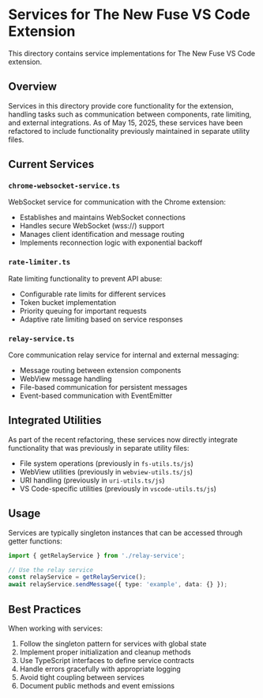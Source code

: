 # Services for The New Fuse VS Code Extension

This directory contains service implementations for The New Fuse VS Code extension.

## Overview

Services in this directory provide core functionality for the extension, handling tasks such as communication between components, rate limiting, and external integrations. As of May 15, 2025, these services have been refactored to include functionality previously maintained in separate utility files.

## Current Services

### `chrome-websocket-service.ts`

WebSocket service for communication with the Chrome extension:

- Establishes and maintains WebSocket connections
- Handles secure WebSocket (wss://) support
- Manages client identification and message routing
- Implements reconnection logic with exponential backoff

### `rate-limiter.ts`

Rate limiting functionality to prevent API abuse:

- Configurable rate limits for different services
- Token bucket implementation
- Priority queuing for important requests
- Adaptive rate limiting based on service responses

### `relay-service.ts`

Core communication relay service for internal and external messaging:

- Message routing between extension components
- WebView message handling
- File-based communication for persistent messages
- Event-based communication with EventEmitter

## Integrated Utilities

As part of the recent refactoring, these services now directly integrate functionality that was previously in separate utility files:

- File system operations (previously in `fs-utils.ts/js`)
- WebView utilities (previously in `webview-utils.ts/js`)
- URI handling (previously in `uri-utils.ts/js`)
- VS Code-specific utilities (previously in `vscode-utils.ts/js`)

## Usage

Services are typically singleton instances that can be accessed through getter functions:

```typescript
import { getRelayService } from './relay-service';

// Use the relay service
const relayService = getRelayService();
await relayService.sendMessage({ type: 'example', data: {} });
```

## Best Practices

When working with services:

1. Follow the singleton pattern for services with global state
2. Implement proper initialization and cleanup methods
3. Use TypeScript interfaces to define service contracts
4. Handle errors gracefully with appropriate logging
5. Avoid tight coupling between services
6. Document public methods and event emissions
